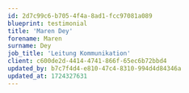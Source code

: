 ```yaml
---
id: 2d7c99c6-b705-4f4a-8ad1-fcc97081a089
blueprint: testimonial
title: 'Maren Dey'
forename: Maren
surname: Dey
job_title: 'Leitung Kommunikation'
client: c600de2d-4414-4741-866f-65ec6b72bbd4
updated_by: b7c7f4d4-e810-47c4-8310-994d4d84346a
updated_at: 1724327631
---
```

